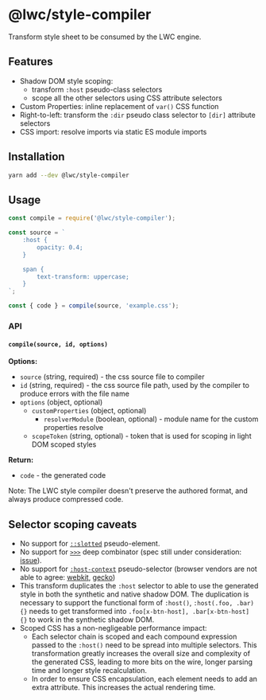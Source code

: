 # @lwc/style-compiler

Transform style sheet to be consumed by the LWC engine.

## Features

-   Shadow DOM style scoping:
    -   transform `:host` pseudo-class selectors
    -   scope all the other selectors using CSS attribute selectors
-   Custom Properties: inline replacement of `var()` CSS function
-   Right-to-left: transform the `:dir` pseudo class selector to `[dir]` attribute selectors
-   CSS import: resolve imports via static ES module imports

## Installation

```sh
yarn add --dev @lwc/style-compiler
```

## Usage

```js
const compile = require('@lwc/style-compiler');

const source = `
    :host {
        opacity: 0.4;
    }

    span {
        text-transform: uppercase;
    }
`;

const { code } = compile(source, 'example.css');
```

### API

#### `compile(source, id, options)`

**Options:**

-   `source` (string, required) - the css source file to compiler
-   `id` (string, required) - the css source file path, used by the compiler to produce errors with the file name
-   `options` (object, optional)
    -   `customProperties` (object, optional)
        -   `resolverModule` (boolean, optional) - module name for the custom properties resolve
    -   `scopeToken` (string, optional) - token that is used for scoping in light DOM scoped styles

**Return:**

-   `code` - the generated code

Note: The LWC style compiler doesn't preserve the authored format, and always produce compressed code.

## Selector scoping caveats

-   No support for [`::slotted`](https://drafts.csswg.org/css-scoping/#slotted-pseudo) pseudo-element.
-   No support for [`>>>`](https://drafts.csswg.org/css-scoping/#deep-combinator) deep combinator (spec still under consideration: [issue](https://github.com/w3c/webcomponents/issues/78)).
-   No support for [`:host-context`](https://drafts.csswg.org/css-scoping/#selectordef-host-context) pseudo-selector (browser vendors are not able to agree: [webkit](https://bugs.webkit.org/show_bug.cgi?id=160038), [gecko](https://bugzilla.mozilla.org/show_bug.cgi?id=1082060))
-   This transform duplicates the `:host` selector to able to use the generated style in both the synthetic and native shadow DOM. The duplication is necessary to support the functional form of `:host()`, `:host(.foo, .bar) {}` needs to get transformed into `.foo[x-btn-host], .bar[x-btn-host] {}` to work in the synthetic shadow DOM.
-   Scoped CSS has a non-negligeable performance impact:
    -   Each selector chain is scoped and each compound expression passed to the `:host()` need to be spread into multiple selectors. This transformation greatly increases the overall size and complexity of the generated CSS, leading to more bits on the wire, longer parsing time and longer style recalculation.
    -   In order to ensure CSS encapsulation, each element needs to add an extra attribute. This increases the actual rendering time.
